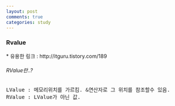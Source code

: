 ```yaml
---
layout: post
comments: true
categories: study
---
```

<h3>Rvalue</h3>
* 유용한 링크 : http://itguru.tistory.com/189

<h6>RValue란..?</h6>
<pre>
LValue : 메모리위치를 가르킴. &연산자로 그 위치를 참조할수 있음.
RValue : LValue가 아닌 값.
</pre>
